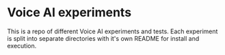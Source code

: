 # Voice AI experiments
This is a repo of different Voice AI experiments and tests.
Each experiment is split into separate directories with it's own README for install and execution.
